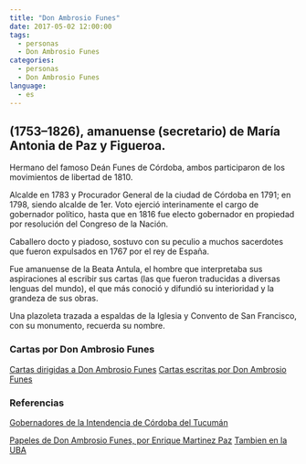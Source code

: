 ```yaml
---
title: "Don Ambrosio Funes"
date: 2017-05-02 12:00:00
tags:
  - personas
  - Don Ambrosio Funes
categories:
  - personas
  - Don Ambrosio Funes
language:
  - es
---
```


## (1753–1826), amanuense (secretario) de María Antonia de Paz y Figueroa.

Hermano del famoso Deán Funes de Córdoba, ambos participaron de los movimientos de libertad de 1810.

Alcalde en 1783 y Procurador General de la ciudad de Córdoba en 1791; en 1798, siendo alcalde de 1er. Voto ejerció interinamente el cargo de gobernador político, hasta que en 1816 fue electo gobernador en propiedad por resolución del Congreso de la Nación.

Caballero docto y piadoso, sostuvo con su peculio a muchos sacerdotes que fueron expulsados en 1767 por el rey de España.

Fue amanuense de la Beata Antula, el hombre que interpretaba sus aspiraciones al escribir sus cartas (las que fueron traducidas a diversas lenguas del mundo), el que más conoció y difundió su interioridad y la grandeza de sus obras.

Una plazoleta trazada a espaldas de la Iglesia y Convento de San Francisco, con  su monumento,  recuerda su nombre.

### Cartas por Don Ambrosio Funes
[Cartas dirigidas a Don Ambrosio Funes](/cartas/tags/a-Don-Ambrosio-Funes/)
[Cartas escritas por Don Ambrosio Funes](/cartas/tags/de-Don-Ambrosio-Funes/)

### Referencias
[Gobernadores de la Intendencia de Córdoba del Tucumán](https://es.wikipedia.org/wiki/Intendencia_de_Córdoba_del_Tucumán)

[Papeles de Don Ambrosio Funes, por Enrique Martinez Paz](http://www.bnm.me.gov.ar/catalogo/Record/000124951)
[Tambien en la UBA](http://catalogosuba.sisbi.uba.ar/vufind/Record/201603170443159691)
